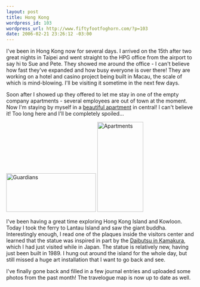 ```yaml
--- 
layout: post
title: Hong Kong
wordpress_id: 103
wordpress_url: http://www.fiftyfootfoghorn.com/?p=103
date: 2006-02-21 23:26:12 -03:00
---
```

I've been in Hong Kong now for several days. I arrived on the 15th after two great nights in Taipei and went straight to the HPG office from the airport to say hi to Sue and Pete. They showed me around the office - I can't believe how fast they've expanded and how busy everyone is over there! They are working on a hotel and casino project being built in Macau, the scale of which is mind-blowing. I'll be visiting it sometime in the next few days.

Soon after I showed up they offered to let me stay in one of the empty company apartments - several employees are out of town at the moment. Now I'm staying by myself in a <a href="http://www.338apartment.com/">beautiful apartment</a> in central! I can't believe it! Too long here and I'll be completely spoiled...

<a href="http://flickr.com/photos/fiftyfeet/102632577"><img src="http://static.flickr.com/37/102632577_e36827575f_m.jpg" border="0" alt="Guardians" width="240" height="103" /></a> <a href="http://flickr.com/photos/fiftyfeet/102420798"><img src="http://static.flickr.com/33/102420798_d9c3179350_m.jpg" border="0" alt="Apartments" width="123" height="240" /></a>

I've been having a great time exploring Hong Kong Island and Kowloon. Today I took the ferry to Lantau Island and saw the giant buddha. Interestingly enough, I read one of the plaques inside the visitors center and learned that the statue was inspired in part by the <a href="http://flickr.com/photos/fiftyfeet/78527860/in/set-1634841/">Daibutsu in Kamakura</a>, which I had just visited while in Japan. The statue is relatively new, having just been built in 1989. I hung out around the island for the whole day, but still missed a huge art installation that I want to go back and see.

I've finally gone back and filled in a few journal entries and uploaded some photos from the past month!  The travelogue map is now up to date as well.
